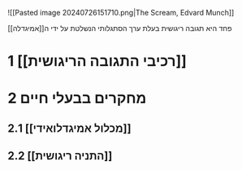 ![[Pasted image 20240726151710.png|The Scream, Edvard Munch]]

פחד היא תגובה ריגושית בעלת ערך הסתגלותי הנשלטת על ידי ה[[אמיגדלה]]

# 1	[[רכיבי התגובה הריגושית]]

# 2	מחקרים בבעלי חיים

## 2.1	[[מכלול אמיגדלואידי]]
## 2.2	[[התניה ריגושית]]
